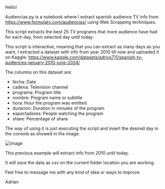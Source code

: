 Hello!

Audiencias.py is a notebook where I extract spanish audience TV info from https://www.formulatv.com/audiencias/ using Web Scrapping techniques.

This script extracts the best 25 TV programs that more audience have had for each day, from selected day until today.

This script is interactive, meaning that you can extract as many days as you want, I extracted a dataset with info from year 2010 till now and uploaded it on Kaggle: https://www.kaggle.com/datasets/adrivs711/spanish-tv-audiences-january-2010-june-2024/

The columns on this dataset are:

- fecha: Date
- cadena: Television channel
- programa: Program title
- nombre: Program name or subtitle
- hora: Hour the program was emitted
- duracion: Duration in minutes of the program
- espectadores: People watching the program
- share: Percentage of share

The way of using it is just executing the script and insert the desired day in the console as showed in the image:

![image](https://github.com/Adrivs711/Portfolio/assets/134110950/4bffc80c-4f3a-42aa-bb0c-514ced647b7e)

This previous example will extract info from 2010 until today.

It will save the data as csv on the current folder location you are working.

Feel free to message me with any kind of idea or ways to improve. 

Adrian

